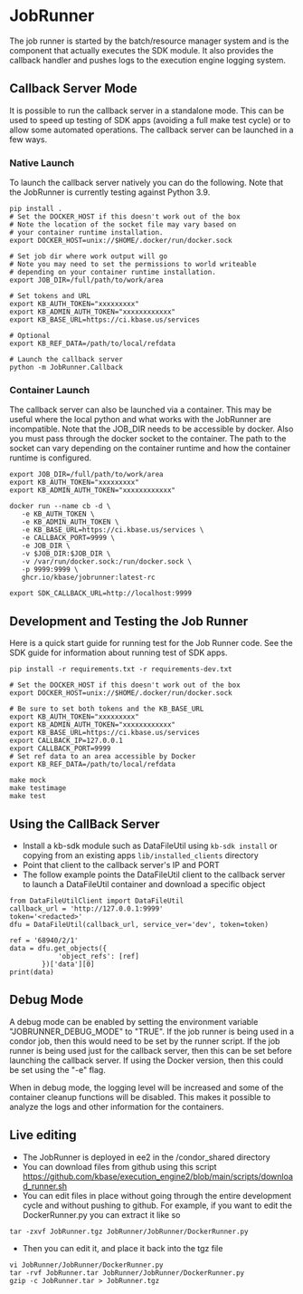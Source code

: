 # JobRunner

The job runner is started by the batch/resource manager system and is the component that actually executes the SDK module.  It also provides the callback handler and pushes logs to the execution engine logging system.

## Callback Server Mode

It is possible to run the callback server in a standalone mode.  This can be used to speed up
testing of SDK apps (avoiding a full make test cycle) or to allow some automated operations.
The callback server can be launched in a few ways.

### Native Launch

To launch the callback server natively you can do the following. Note that
the JobRunner is currently testing against Python 3.9.

```
pip install .
# Set the DOCKER_HOST if this doesn't work out of the box
# Note the location of the socket file may vary based on
# your container runtime installation.
export DOCKER_HOST=unix://$HOME/.docker/run/docker.sock

# Set job dir where work output will go
# Note you may need to set the permissions to world writeable
# depending on your container runtime installation.
export JOB_DIR=/full/path/to/work/area

# Set tokens and URL
export KB_AUTH_TOKEN="xxxxxxxxx"
export KB_ADMIN_AUTH_TOKEN="xxxxxxxxxxxx"
export KB_BASE_URL=https://ci.kbase.us/services

# Optional
export KB_REF_DATA=/path/to/local/refdata

# Launch the callback server
python -m JobRunner.Callback
```

### Container Launch

The callback server can also be launched via a container.  This may be useful
where the local python and what works with the JobRunner are incompatible.
Note that the JOB_DIR needs to be accessible by docker.  Also you must pass through
the docker socket to the container.  The path to the socket can vary depending on
the container runtime and how the container runtime is configured.

```
export JOB_DIR=/full/path/to/work/area
export KB_AUTH_TOKEN="xxxxxxxxx"
export KB_ADMIN_AUTH_TOKEN="xxxxxxxxxxxx"

docker run --name cb -d \
   -e KB_AUTH_TOKEN \
   -e KB_ADMIN_AUTH_TOKEN \
   -e KB_BASE_URL=https://ci.kbase.us/services \
   -e CALLBACK_PORT=9999 \
   -e JOB_DIR \
   -v $JOB_DIR:$JOB_DIR \
   -v /var/run/docker.sock:/run/docker.sock \
   -p 9999:9999 \
   ghcr.io/kbase/jobrunner:latest-rc

export SDK_CALLBACK_URL=http://localhost:9999
```

## Development and Testing the Job Runner

Here is a quick start guide for running test for the Job Runner code.
See the SDK guide for information about running test of SDK apps.

```
pip install -r requirements.txt -r requirements-dev.txt

# Set the DOCKER_HOST if this doesn't work out of the box
export DOCKER_HOST=unix://$HOME/.docker/run/docker.sock

# Be sure to set both tokens and the KB_BASE_URL
export KB_AUTH_TOKEN="xxxxxxxxx"
export KB_ADMIN_AUTH_TOKEN="xxxxxxxxxxxx"
export KB_BASE_URL=https://ci.kbase.us/services
export CALLBACK_IP=127.0.0.1
export CALLBACK_PORT=9999
# Set ref data to an area accessible by Docker
export KB_REF_DATA=/path/to/local/refdata

make mock
make testimage
make test
```

## Using the CallBack Server 
* Install a kb-sdk module such as DataFileUtil using `kb-sdk install` or copying from an existing apps `lib/installed_clients` directory
* Point that client to the callback server's IP and PORT
* The follow example points the DataFileUtil client to the callback server to launch a DataFileUtil container and download a specific object 

```
from DataFileUtilClient import DataFileUtil
callback_url = 'http://127.0.0.1:9999'
token='<redacted>'
dfu = DataFileUtil(callback_url, service_ver='dev', token=token)

ref = '68940/2/1'
data = dfu.get_objects({
            'object_refs': [ref]
        })['data'][0]
print(data)
```

## Debug Mode

A debug mode can be enabled by setting the environment variable "JOBRUNNER_DEBUG_MODE" to "TRUE".
If the job runner is being used in a condor job, then this would need to be set by the runner script.
If the job runner is being used just for the callback server, then this can be set before launching
the callback server.  If using the Docker version, then this could be set using the "-e" flag.

When in debug mode, the logging level will be increased and some of the container cleanup functions
will be disabled.  This makes it possible to analyze the logs and other information for the containers.


## Live editing
* The JobRunner is deployed in ee2 in the /condor_shared directory
* You can download files from github using this script https://github.com/kbase/execution_engine2/blob/main/scripts/download_runner.sh
* You can edit files in place without going through the entire development cycle and without pushing to github. For example, if you want to edit the DockerRunner.py you can extract it like so
```
tar -zxvf JobRunner.tgz JobRunner/JobRunner/DockerRunner.py
```
* Then you can edit it, and place it back into the tgz file
```
vi JobRunner/JobRunner/DockerRunner.py
tar -rvf JobRunner.tar JobRunner/JobRunner/DockerRunner.py
gzip -c JobRunner.tar > JobRunner.tgz
```
